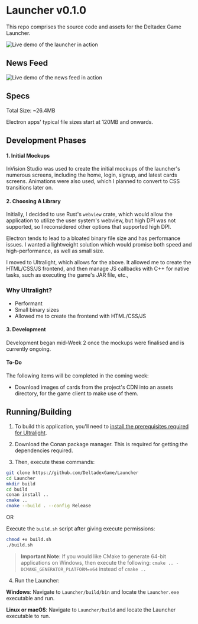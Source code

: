 # Launcher v0.1.0
This repo comprises the source code and assets for the Deltadex Game Launcher.

![Live demo of the launcher in action](https://i.imgur.com/aigy3JJ.gif)

## News Feed

![Live demo of the news feed in action](https://i.imgur.com/lX812lH.gif)

## Specs
Total Size: ~26.4MB 

Electron apps' typical file sizes start at 120MB and onwards.

## Development Phases 

#### 1. Initial Mockups
InVision Studio was used to create the initial mockups of the launcher's numerous screens, including the home, login, signup, 
and latest cards screens. Animations were also used, which I planned to convert to CSS transitions later on. 

#### 2. Choosing A Library 
Initially, I decided to use Rust's `webview` crate, which would allow the application to utilize the user system's webview, 
but high DPI was not supported, so I reconsidered other options that supported high DPI.

Electron tends to lead to a bloated binary file size and has performance issues. I wanted a lightweight solution which would promise both speed and high-performance, as well as small size. 

I moved to Ultralight, which allows for the above. It allowed me to create the HTML/CSS/JS frontend, and then manage JS callbacks 
with C++ for native tasks, such as executing the game's JAR file, etc., 

### Why Ultralight?
- Performant
- Small binary sizes 
- Allowed me to create the frontend with HTML/CSS/JS

#### 3. Development 
Development began mid-Week 2 once the mockups were finalised and is currently ongoing. 

#### To-Do
The following items will be completed in the coming week:
- Download images of cards from the project's CDN into an assets directory, for the game client to make use of them.

## Running/Building

1. To build this application, you'll need to [install the prerequisites required for Ultralight](https://docs.ultralig.ht/docs/installing-prerequisites).

2. Download the Conan package manager. This is required for getting the dependencies required.

3. Then, execute these commands:

```bash 
git clone https://github.com/DeltadexGame/Launcher
cd Launcher
mkdir build
cd build
conan install ..
cmake ..
cmake --build . --config Release
```

OR 

Execute the `build.sh` script after giving execute permissions:

```bash
chmod +x build.sh
./build.sh
```

> **Important Note**: If you would like CMake to generate 64-bit applications on Windows, then execute the following: `cmake .. -DCMAKE_GENERATOR_PLATFORM=x64` instead of `cmake ..`

4. Run the Launcher:

**Windows**: Navigate to `Launcher/build/bin` and locate the `Launcher.exe` executable and run.

**Linux or macOS**: Navigate to `Launcher/build` and locate the Launcher executable to run. 